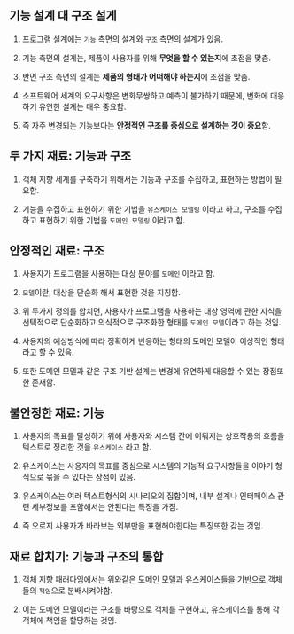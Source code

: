 ## 기능 설계 대 구조 설게

1. 프로그램 설계에는 `기능` 측면의 설계와 `구조` 측면의 설계가 있음.

1. 기능 측면의 설계는, 제품이 사용자를 위해 **무엇을 할 수 있는지**에 초점을 맞춤.

1. 반면 구조 측면의 설계는 **제품의 형태가 어떠해야 하는지**에 초점을 맞춤.

1. 소프트웨어 세계의 요구사항은 변화무쌍하고 예측이 불가하기 때문에, 변화에 대응하기 유연한 설계는 매우 중요함. 

1. 즉 자주 변경되는 기능보다는 **안정적인 구조를 중심으로 설계하는 것이 중요**함. 

## 두 가지 재료: 기능과 구조

1. 객체 지향 세계를 구축하기 위해서는 기능과 구조를 수집하고, 표현하는 방법이 필요함.

2. 기능을 수집하고 표현하기 위한 기법을 `유스케이스 모델링` 이라고 하고, 구조를 수집하고 표현하기 위한 기법을 `도메인 모델링` 이라고 함.

## 안정적인 재료: 구조

1. 사용자가 프로그램을 사용하는 대상 분야를 `도메인` 이라고 함. 

1. `모델`이란, 대상을 단순화 해서 표현한 것을 지칭함.

1. 위 두가지 정의를 합치면, 사용자가 프로그램을 사용하는 대상 영역에 관한 지식을 선택적으로 단순화하고 의식적으로 구조화한 형태를 `도메인 모델`이라고 하는 것임.

1. 사용자의 예상방식에 따라 정확하게 반응하는 형태의 도메인 모델이 이상적인 형태라고 할 수 있음. 

1. 또한 도메인 모델과 같은 구조 기반 설계는 변경에 유연하게 대응할 수 있는 장점또한 존재함. 

## 불안정한 재료: 기능

1. 사용자의 목표를 달성하기 위해 사용자와 시스템 간에 이뤄지는 상호작용의 흐름을 텍스트로 정리한 것을 `유스케이스` 라고 함.

1. 유스케이스는 사용자의 목표를 중심으로 시스템의 기능적 요구사항들을 이야기 형식으로 묶을 수 있다는 장점이 있음. 

1. 유스케이스는 여러 텍스트형식의 시나리오의 집합이며, 내부 설계나 인터페이스 관련 세부정보를 포함해서는 안된다는 특징을 가짐. 

1. 즉 오로지 사용자가 바라보는 외부만을 표현해야한다는 특징또한 갖는 것임. 

## 재료 합치기: 기능과 구조의 통합

1. 객체 지향 패러다임에서는 위와같은 도메인 모델과 유스케이스들을 기반으로 객체들의 `책임`으로 분배시켜야함. 

2. 이는 도메인 모델이라는 구조를 바탕으로 객체를 구현하고, 유스케이스를 통해 각 객체에 책임을 할당하는 것임.